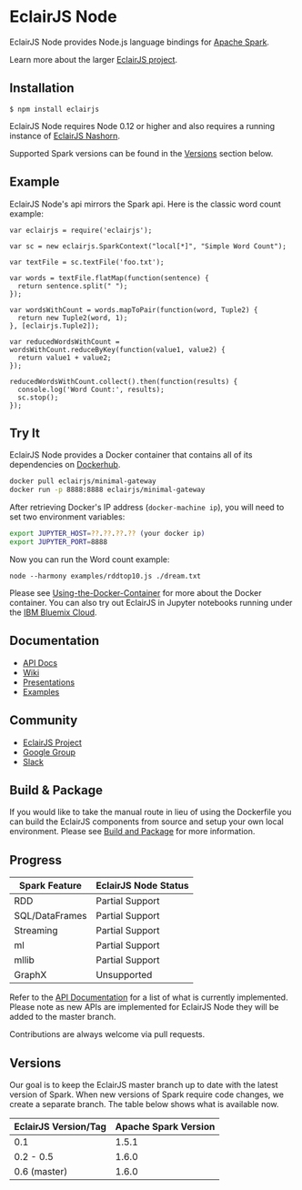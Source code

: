 EclairJS Node
===================
EclairJS Node provides Node.js language bindings for [Apache Spark](https://spark.apache.org).

Learn more about the larger [EclairJS project](http://www.eclairjs.org).

## Installation

```
$ npm install eclairjs
```

EclairJS Node requires Node 0.12 or higher and also requires a running instance of [EclairJS Nashorn](https://github.com/EclairJS/eclairjs-nashorn/).

Supported Spark versions can be found in the [Versions](#version) section below.

## Example
EclairJS Node's api mirrors the Spark api.  Here is the classic word count example:

```node
var eclairjs = require('eclairjs');

var sc = new eclairjs.SparkContext("local[*]", "Simple Word Count");

var textFile = sc.textFile('foo.txt');

var words = textFile.flatMap(function(sentence) {
  return sentence.split(" ");
});

var wordsWithCount = words.mapToPair(function(word, Tuple2) {
  return new Tuple2(word, 1);
}, [eclairjs.Tuple2]);

var reducedWordsWithCount = wordsWithCount.reduceByKey(function(value1, value2) {
  return value1 + value2;
});

reducedWordsWithCount.collect().then(function(results) {
  console.log('Word Count:', results);
  sc.stop();
});
```

## Try It
EclairJS Node provides a Docker container that contains all of its dependencies on [Dockerhub](https://hub.docker.com/r/eclairjs/minimal-gateway/).

```bash
docker pull eclairjs/minimal-gateway
docker run -p 8888:8888 eclairjs/minimal-gateway
```

After retrieving Docker's IP address (`docker-machine ip`), you will need to set two environment variables:

```bash
export JUPYTER_HOST=??.??.??.?? (your docker ip)
export JUPYTER_PORT=8888
```

Now you can run the Word count example:

```
node --harmony examples/rddtop10.js ./dream.txt
```

Please see [Using-the-Docker-Container](https://github.com/EclairJS/eclairjs-node/wikis/Using-the-Docker-Container) for more about the Docker container.
You can also try out EclairJS in Jupyter notebooks running under the [IBM Bluemix Cloud](https://github.com/EclairJS/eclairjs-node/wikis/EclairJS-with-IBM-Bluemix).

## Documentation
* [API Docs](https://github.com/EclairJS/eclairjs-node/wiki/API-Documentation)
* [Wiki](https://github.com/EclairJS/eclairjs-node/wiki)
* [Presentations](https://github.com/EclairJS/eclairjs-node/wiki/Project-and-Community#presentations)
* [Examples](https://github.com/EclairJS/eclairjs-node/tree/master/examples)

## Community
* [EclairJS Project](http://eclairjs.org/)
* [Google Group](https://groups.google.com/forum/#!forum/eclairjs)
* [Slack](https://eclairjs.slack.com)

## Build & Package
If you would like to take the manual route in lieu of using the Dockerfile you can build the EclairJS components from source and setup your own local environment.  Please see [Build and Package](https://github.com/EclairJS/eclairjs-node/wikis/Build-and-Package) for more information.

## Progress

|Spark Feature    |EclairJS Node Status|
|-----------------|--------------------|
|RDD              | Partial Support    |
|SQL/DataFrames   | Partial Support    |
|Streaming        | Partial Support    |
|ml               | Partial Support    |
|mllib             | Partial Support    |
|GraphX           | Unsupported        |

Refer to the [API Documentation](https://github.com/EclairJS/eclairjs-node/wikis/API-Documentation) for a list of what is currently implemented.  Please note as new APIs are implemented for EclairJS Node they will be added to the master branch.

Contributions are always welcome via pull requests.

## Versions
Our goal is to keep the EclairJS master branch up to date with the latest version of Spark. When new versions of Spark require code changes, we create a separate branch. The table below shows what is available now.

|EclairJS Version/Tag | Apache Spark Version |
| -------- | -------- |
| 0.1            | 1.5.1 |
| 0.2 - 0.5      | 1.6.0 |
| 0.6  (master)  | 1.6.0 |
